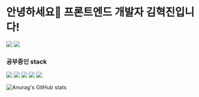 # 안녕하세요👋 프론트엔드 개발자 김혁진입니다!
<a href="https://coriny-gjkim.tistory.com/" target="_blank"><img src="https://img.shields.io/badge/Blog-000000?style=for-the-badge&logo=Tistory&logoColor=white"/></a>  <a href="https://www.instagram.com/hyukji_n/" target="_blank"><img src="https://img.shields.io/badge/hyukji_n-E4405F?style=for-the-badge&logo=Instagram&logoColor=white"/></a>   

### 공부중인 stack
<img src="https://img.shields.io/badge/react-61DAFB?style=for-the-badge&logo=react&logoColor=black"> <img src="https://img.shields.io/badge/TypeScript-3178C6?style=for-the-badge&logo=TypeScript&logoColor=white"> <img src="https://img.shields.io/badge/Redux-764ABC?style=for-the-badge&logo=redux&logoColor=white"> <img src="https://img.shields.io/badge/styled-components-DB7093?style=for-the-badge&logo=styled-components&logoColor=black">  <img src="https://img.shields.io/badge/Sass-CC6699?style=for-the-badge&logo=Sass&logoColor=white">

![Anurag's GitHub stats](https://github-readme-stats.vercel.app/api?username=rklskhj&show_icons=true&theme=radical)
<!--
**rklskhj/rklskhj** is a ✨ _special_ ✨ repository because its `README.md` (this file) appears on your GitHub profile.

Here are some ideas to get you started:

- 🔭 I’m currently working on ...
- 🌱 I’m currently learning ...
- 👯 I’m looking to collaborate on ...
- 🤔 I’m looking for help with ...
- 💬 Ask me about ...
- 📫 How to reach me: ...
- 😄 Pronouns: ...
- ⚡ Fun fact: ...
-->

